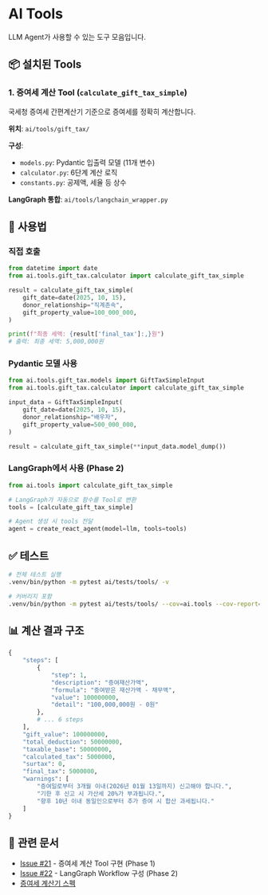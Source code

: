# AI Tools

LLM Agent가 사용할 수 있는 도구 모음입니다.

## 📦 설치된 Tools

### 1. 증여세 계산 Tool (`calculate_gift_tax_simple`)

국세청 증여세 간편계산기 기준으로 증여세를 정확히 계산합니다.

**위치**: `ai/tools/gift_tax/`

**구성**:
- `models.py`: Pydantic 입출력 모델 (11개 변수)
- `calculator.py`: 6단계 계산 로직
- `constants.py`: 공제액, 세율 등 상수

**LangGraph 통합**: `ai/tools/langchain_wrapper.py`

## 🚀 사용법

### 직접 호출

```python
from datetime import date
from ai.tools.gift_tax.calculator import calculate_gift_tax_simple

result = calculate_gift_tax_simple(
    gift_date=date(2025, 10, 15),
    donor_relationship="직계존속",
    gift_property_value=100_000_000,
)

print(f"최종 세액: {result['final_tax']:,}원")
# 출력: 최종 세액: 5,000,000원
```

### Pydantic 모델 사용

```python
from ai.tools.gift_tax.models import GiftTaxSimpleInput
from ai.tools.gift_tax.calculator import calculate_gift_tax_simple

input_data = GiftTaxSimpleInput(
    gift_date=date(2025, 10, 15),
    donor_relationship="배우자",
    gift_property_value=500_000_000,
)

result = calculate_gift_tax_simple(**input_data.model_dump())
```

### LangGraph에서 사용 (Phase 2)

```python
from ai.tools import calculate_gift_tax_simple

# LangGraph가 자동으로 함수를 Tool로 변환
tools = [calculate_gift_tax_simple]

# Agent 생성 시 tools 전달
agent = create_react_agent(model=llm, tools=tools)
```

## ✅ 테스트

```bash
# 전체 테스트 실행
.venv/bin/python -m pytest ai/tests/tools/ -v

# 커버리지 포함
.venv/bin/python -m pytest ai/tests/tools/ --cov=ai.tools --cov-report=term-missing
```

## 📊 계산 결과 구조

```python
{
    "steps": [
        {
            "step": 1,
            "description": "증여재산가액",
            "formula": "증여받은 재산가액 - 채무액",
            "value": 100000000,
            "detail": "100,000,000원 - 0원"
        },
        # ... 6 steps
    ],
    "gift_value": 100000000,
    "total_deduction": 50000000,
    "taxable_base": 50000000,
    "calculated_tax": 5000000,
    "surtax": 0,
    "final_tax": 5000000,
    "warnings": [
        "증여일로부터 3개월 이내(2026년 01월 13일까지) 신고해야 합니다.",
        "기한 후 신고 시 가산세 20%가 부과됩니다.",
        "향후 10년 이내 동일인으로부터 추가 증여 시 합산 과세됩니다."
    ]
}
```

## 🔗 관련 문서

- [Issue #21](https://github.com/heumlabs/gift-tax-agent/issues/21) - 증여세 계산 Tool 구현 (Phase 1)
- [Issue #22](https://github.com/heumlabs/gift-tax-agent/issues/22) - LangGraph Workflow 구성 (Phase 2)
- [증여세 계산기 스펙](../../docs/prd_detail/ai-logic/05-gift-tax-calculator-spec.md)
